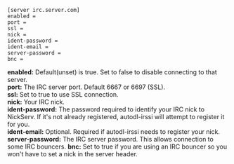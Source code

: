 ```
[server irc.server.com]
enabled = 
port = 
ssl = 
nick = 
ident-password = 
ident-email = 
server-password = 
bnc = 
```

**enabled:** Default(unset) is true. Set to false to disable connecting to that server.  
**port:** The IRC server port. Default 6667 or 6697 (SSL).  
**ssl:** Set to true to use SSL connection.  
**nick:** Your IRC nick.  
**ident-password:** The password required to identify your IRC nick to NickServ. If it's not already registered, autodl-irssi will attempt to register it for you.  
**ident-email:** Optional. Required if autodl-irssi needs to register your nick.
**server-password:** The IRC server password. This allows connection to some IRC bouncers.
**bnc:** Set to true if you are using an IRC bouncer so you won't have to set a nick in the server header.